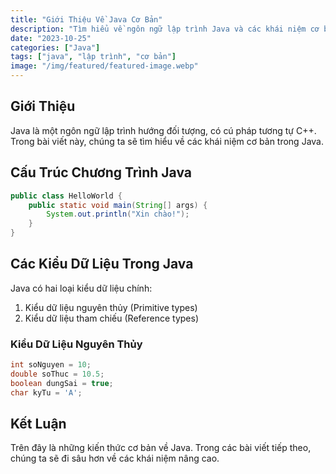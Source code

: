```yaml
---
title: "Giới Thiệu Về Java Cơ Bản"
description: "Tìm hiểu về ngôn ngữ lập trình Java và các khái niệm cơ bản"
date: "2023-10-25"
categories: ["Java"]
tags: ["java", "lập trình", "cơ bản"]
image: "/img/featured/featured-image.webp"
---
```


## Giới Thiệu

Java là một ngôn ngữ lập trình hướng đối tượng, có cú pháp tương tự C++. Trong bài viết này, chúng ta sẽ tìm hiểu về các khái niệm cơ bản trong Java.

## Cấu Trúc Chương Trình Java

```java
public class HelloWorld {
    public static void main(String[] args) {
        System.out.println("Xin chào!");
    }
}
```

## Các Kiểu Dữ Liệu Trong Java

Java có hai loại kiểu dữ liệu chính:

1. Kiểu dữ liệu nguyên thủy (Primitive types)
2. Kiểu dữ liệu tham chiếu (Reference types)

### Kiểu Dữ Liệu Nguyên Thủy

```java
int soNguyen = 10;
double soThuc = 10.5;
boolean dungSai = true;
char kyTu = 'A';
```

## Kết Luận

Trên đây là những kiến thức cơ bản về Java. Trong các bài viết tiếp theo, chúng ta sẽ đi sâu hơn về các khái niệm nâng cao.